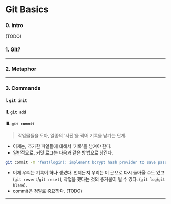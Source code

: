 # Git Basics

### 0. intro
(TODO)

### 1. Git?
---

### 2. Metaphor
---

### 3. Commands

#### I. `git init`

#### II. `git add`

#### III. `git commit`

> 작업물들을 모아, 일종의 '사진'을 찍어 기록을 남기는 단계.

- 이제는, 추가한 파일들에 대해서 '기록'을 남겨야 한다.
- 일반적으로, 커밋 로그는 다음과 같은 방법으로 남긴다.

```bash
git commit -m "feat(login): implement bcrypt hash provider to save password with securacy"
```

-  이제 우리는 기록이 하나 생겼다. 언제든지 우리는 이 곳으로 다시 돌아올 수도 있고 (`git revert`/`git reset`), 작업을 했다는 것의 증거물이 될 수 있다. (`git log`/`git blame`).
- commit은 정말로 중요하다. (TODO)

---
